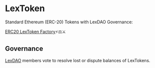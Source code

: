 # LexToken
Standard Ethereum (ERC-20) Tokens with LexDAO Governance:

[ERC20 LexToken Factory](https://etherscan.io/address/0x8e80207b67e7a3352e1624be5c13402b4c8ea8cc#code)⚡⚖️⚔️

## Governance

[LexDAO](http://nightly.aragon.org/#/lexdao) members vote to resolve lost or dispute balances of LexTokens.
